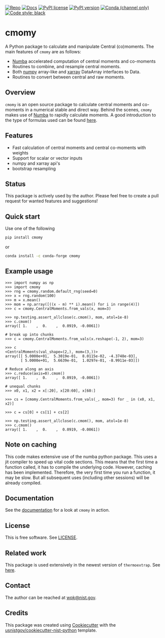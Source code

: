 <!-- markdownlint-disable MD041 -->

[![Repo][repo-badge]][repo-link] [![Docs][docs-badge]][docs-link]
[![PyPI license][license-badge]][license-link]
[![PyPI version][pypi-badge]][pypi-link]
[![Conda (channel only)][conda-badge]][conda-link]
[![Code style: black][black-badge]][black-link]

<!--
  For more badges, see
  https://shields.io/category/other
  https://naereen.github.io/badges/
  [pypi-badge]: https://badge.fury.io/py/cmomy
-->

[black-badge]: https://img.shields.io/badge/code%20style-black-000000.svg
[black-link]: https://github.com/psf/black
[pypi-badge]: https://img.shields.io/pypi/v/cmomy
[pypi-link]: https://pypi.org/project/cmomy
[docs-badge]: https://img.shields.io/badge/docs-sphinx-informational
[docs-link]: https://pages.nist.gov/cmomy/
[repo-badge]: https://img.shields.io/badge/--181717?logo=github&logoColor=ffffff
[repo-link]: https://github.com/usnistgov/cmomy
[conda-badge]: https://img.shields.io/conda/v/conda-forge/cmomy.svg
[conda-link]: https://anaconda.org/conda-forge/cmomy
[license-badge]: https://img.shields.io/pypi/l/cmomy?color=informational
[license-link]: https://github.com/usnistgov/cmomy/blob/main/LICENSE

<!-- other links -->

[numpy]: https://numpy.org
[Numba]: https://numba.pydata.org/
[xarray]: https://docs.xarray.dev/en/stable/

# cmomy

A Python package to calculate and manipulate Central (co)moments. The main
features of `cmomy` are as follows:

- [Numba][Numba] accelerated computation of central moments and co-moments
- Routines to combine, and resample central moments.
- Both [numpy][numpy] array-like and [xarray][xarray] DataArray interfaces to
  Data.
- Routines to convert between central and raw moments.

## Overview

`cmomy` is an open source package to calculate central moments and co-moments in
a numerical stable and direct way. Behind the scenes, `cmomy` makes use of
[Numba][Numba] to rapidly calculate moments. A good introduction to the type of
formulas used can be found
[here](https://en.wikipedia.org/wiki/Algorithms_for_calculating_variance).

## Features

- Fast calculation of central moments and central co-moments with weights
- Support for scalar or vector inputs
- numpy and xarray api's
- bootstrap resampling

## Status

This package is actively used by the author. Please feel free to create a pull
request for wanted features and suggestions!

## Quick start

Use one of the following

```bash
pip install cmomy
```

or

```bash
conda install -c conda-forge cmomy
```

## Example usage

```pycon
>>> import numpy as np
>>> import cmomy
>>> rng = cmomy.random.default_rng(seed=0)
>>> x = rng.random(100)
>>> m = x.mean()
>>> mom = np.array([((x - m) ** i).mean() for i in range(4)])
>>> c = cmomy.CentralMoments.from_vals(x, mom=3)

>>> np.testing.assert_allclose(c.cmom(), mom, atol=1e-8)
>>> c.cmom()
array([ 1.    ,  0.    ,  0.0919, -0.0061])

# break up into chunks
>>> c = cmomy.CentralMoments.from_vals(x.reshape(-1, 2), mom=3)

>>> c
<CentralMoments(val_shape=(2,), mom=(3,))>
array([[ 5.0000e+01,  5.3019e-01,  8.0115e-02, -4.3748e-03],
       [ 5.0000e+01,  5.6639e-01,  1.0297e-01, -8.9911e-03]])

# Reduce along an axis
>>> c.reduce(axis=0).cmom()
array([ 1.    ,  0.    ,  0.0919, -0.0061])

# unequal chunks
>>> x0, x1, x2 = x[:20], x[20:60], x[60:]

>>> cs = [cmomy.CentralMoments.from_vals(_, mom=3) for _ in (x0, x1, x2)]

>>> c = cs[0] + cs[1] + cs[2]

>>> np.testing.assert_allclose(c.cmom(), mom, atol=1e-8)
>>> c.cmom()
array([ 1.    ,  0.    ,  0.0919, -0.0061])

```

## Note on caching

This code makes extensive use of the numba python package. This uses a jit
compiler to speed up vital code sections. This means that the first time a
function called, it has to compile the underlying code. However, caching has
been implemented. Therefore, the very first time you run a function, it may be
slow. But all subsequent uses (including other sessions) will be already
compiled.

<!-- end-docs -->

## Documentation

See the [documentation][docs-link] for a look at `cmomy` in action.

## License

This is free software. See [LICENSE][license-link].

## Related work

This package is used extensively in the newest version of `thermoextrap`. See
[here](https://github.com/usnistgov/thermo-extrap).

## Contact

The author can be reached at <wpk@nist.gov>.

## Credits

This package was created using
[Cookiecutter](https://github.com/audreyr/cookiecutter) with the
[usnistgov/cookiecutter-nist-python](https://github.com/usnistgov/cookiecutter-nist-python)
template.
